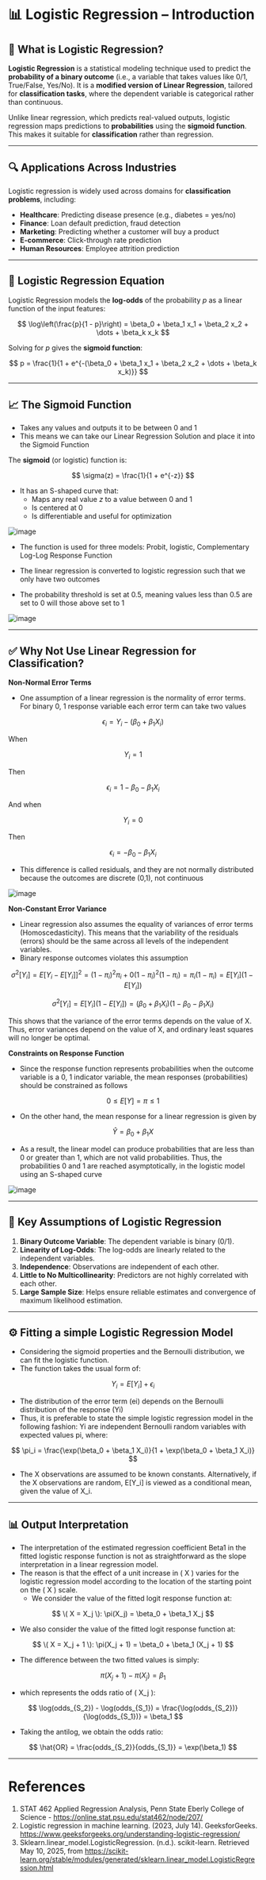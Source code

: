# 📊 Logistic Regression – Introduction

## 📘 What is Logistic Regression?

**Logistic Regression** is a statistical modeling technique used to predict the **probability of a binary outcome** (i.e., a variable that takes values like 0/1, True/False, Yes/No). It is a **modified version of Linear Regression**, tailored for **classification tasks**, where the dependent variable is categorical rather than continuous.

Unlike linear regression, which predicts real-valued outputs, logistic regression maps predictions to **probabilities** using the **sigmoid function**. This makes it suitable for **classification** rather than regression.

---

## 🔍 Applications Across Industries

Logistic regression is widely used across domains for **classification problems**, including:

- **Healthcare**: Predicting disease presence (e.g., diabetes = yes/no)
- **Finance**: Loan default prediction, fraud detection
- **Marketing**: Predicting whether a customer will buy a product
- **E-commerce**: Click-through rate prediction
- **Human Resources**: Employee attrition prediction

---

## 📀 Logistic Regression Equation

Logistic Regression models the **log-odds** of the probability $p$ as a linear function of the input features:

$$
\log\left(\frac{p}{1 - p}\right) = \beta_0 + \beta_1 x_1 + \beta_2 x_2 + \dots + \beta_k x_k
$$

Solving for $p$ gives the **sigmoid function**:

$$
p = \frac{1}{1 + e^{-(\beta_0 + \beta_1 x_1 + \beta_2 x_2 + \dots + \beta_k x_k)}}
$$

---

## 📈 The Sigmoid Function
- Takes any values and outputs it to be between 0 and 1
- This means we can take our Linear Regression Solution and place it into the Sigmoid Function 

The **sigmoid** (or logistic) function is:

$$
\sigma(z) = \frac{1}{1 + e^{-z}}
$$

- It has an S-shaped curve that:
  - Maps any real value $z$ to a value between 0 and 1
  - Is centered at 0
  - Is differentiable and useful for optimization

![image](https://github.com/user-attachments/assets/58674b3c-7efa-4fa7-8735-ee0a099d1b3d)

- The function is used for three models: Probit, logistic, Complementary Log-Log Response Function

- The linear regression is converted to logistic regression such that we only have two outcomes
- The probability threshold is set at 0.5, meaning values less than 0.5 are set to 0 will those above set to 1

![image](https://github.com/user-attachments/assets/76b77b9e-04ba-4507-bd6e-79baeee8d302)

---

## ✅ Why Not Use Linear Regression for Classification?

**Non-Normal Error Terms**
- One assumption of a linear regression is the normality of error terms. For binary 0, 1 response variable each error term can take two values

$$
\epsilon_i = Y_i - (\beta_0 + \beta_1 X_i)
$$

When 

$$ Y_i = 1 $$

Then

  $$ \epsilon_i = 1 - \beta_0 - \beta_1 X_i $$
  
And when

$$ Y_i = 0 $$

Then

$$ \epsilon_i = -\beta_0 - \beta_1 X_i $$

- This difference is called residuals, and they are not normally distributed because the outcomes are discrete (0,1), not continuous

![image](https://github.com/user-attachments/assets/c32cbbd5-d088-460e-b8c2-6b61560ff1c2)

**Non-Constant Error Variance**
- Linear regression also assumes the equality of variances of error terms (Homoscedasticity). This means that the variability of the residuals (errors) should be the same across all levels of the independent variables.
- Binary response outcomes violates this assumption

$$
\sigma^2 [Y_i ]= E[Y_i - E[Y_i ]]^2 = (1 - \pi_i)^2 \pi_i + 0(1 - \pi_i )^2 (1 - \pi_i ) = \pi_i (1 - \pi_i ) = E[Y_i](1 - E[Y_i])
$$

$$
\sigma^2 [Y_i ]= E[Y_i](1 - E[Y_i]) = (\beta_0 + \beta_1 X_i)(1 - \beta_0 - \beta_1 X_i)
$$

This shows that the variance of the error terms depends on the value of X. Thus, error variances depend on the value of X, and ordinary least squares will no longer be optimal.

**Constraints on Response Function**
- Since the response function represents probabilities when the outcome variable is a 0, 1 indicator variable, the mean responses (probabilities) should be constrained as follows

$$
0 \leq E[Y] = \pi \leq 1
$$

- On the other hand, the mean response for a linear regression is given by

$$
\hat{Y} = \beta_0 + \beta_1 X
$$

- As a result, the linear model can produce probabilities that are less than 0 or greater than 1, which are not valid probabilities. Thus, the probabilities 0 and 1 are reached asymptotically, in the logistic model using an S-shaped curve

![image](https://github.com/user-attachments/assets/8800a697-5aa8-4455-92f0-292fa1fd82b6)

---

## 🧐 Key Assumptions of Logistic Regression

1. **Binary Outcome Variable**: The dependent variable is binary (0/1).
2. **Linearity of Log-Odds**: The log-odds are linearly related to the independent variables.
3. **Independence**: Observations are independent of each other.
4. **Little to No Multicollinearity**: Predictors are not highly correlated with each other.
5. **Large Sample Size**: Helps ensure reliable estimates and convergence of maximum likelihood estimation.

---

## ⚙️ Fitting a simple Logistic Regression Model

- Considering the sigmoid properties and the Bernoulli distribution, we can fit the logistic function.
- The function takes the usual form of:

$$
Y_i = E[Y_i] + \epsilon_i
$$

- The distribution of the error term (ei) depends on the Bernoulli distribution of the response (Yi)
- Thus, it is preferable to state the simple logistic regression model in the following fashion: Yi are independent Bernoulli random variables with expected values pi, where:

$$
\pi_i = \frac{\exp(\beta_0 + \beta_1 X_i)}{1 + \exp(\beta_0 + \beta_1 X_i)}
$$

- The X observations are assumed to be known constants. Alternatively, if the X observations are random, E[Y_i] is viewed as a conditional mean, given the value of X_i.

---

## 📊 Output Interpretation

- The interpretation of the estimated regression coefficient Beta1 in the fitted logistic response function is not as straightforward as the slope interpretation in a linear regression model.
- The reason is that the effect of a unit increase in \( X \) varies for the logistic regression model according to the location of the starting point on the \( X \) scale.
  - We consider the value of the fitted logit response function at:

$$
\( X = X_j \): \pi(X_j) = \beta_0 + \beta_1 X_j
$$

  - We also consider the value of the fitted logit response function at:

$$
\( X = X_j + 1 \): \pi(X_j + 1) = \beta_0 + \beta_1 (X_j + 1)
$$

- The difference between the two fitted values is simply:

$$
\pi(X_j + 1) - \pi(X_j) = \beta_1
$$

- which represents the odds ratio of \( X_j \):

$$
\log(odds_{S_2}) - \log(odds_{S_1}) = \frac{\log(odds_{S_2})}{\log(odds_{S_1})} = \beta_1
$$

- Taking the antilog, we obtain the odds ratio:

$$
\hat{OR} = \frac{odds_{S_2}}{odds_{S_1}} = \exp(\beta_1)
$$


---


# References
1. STAT 462 Applied Regression Analysis, Penn State Eberly College of Science - https://online.stat.psu.edu/stat462/node/207/
2.  Logistic regression in machine learning. (2023, July 14). GeeksforGeeks. https://www.geeksforgeeks.org/understanding-logistic-regression/
3.  Sklearn.linear_model.LogisticRegression. (n.d.). scikit-learn. Retrieved May 10, 2025, from https://scikit-learn.org/stable/modules/generated/sklearn.linear_model.LogisticRegression.html







